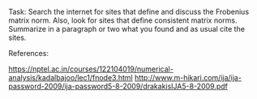  Task: Search the internet for sites that define and discuss the Frobenius matrix norm. Also, look for sites that define consistent matrix norms. Summarize in a paragraph or two what you found and as usual cite the sites. 


References:

<https://nptel.ac.in/courses/122104019/numerical-analysis/kadalbajoo/lec1/fnode3.html>
<http://www.m-hikari.com/ija/ija-password-2009/ija-password5-8-2009/drakakisIJA5-8-2009.pdf>
